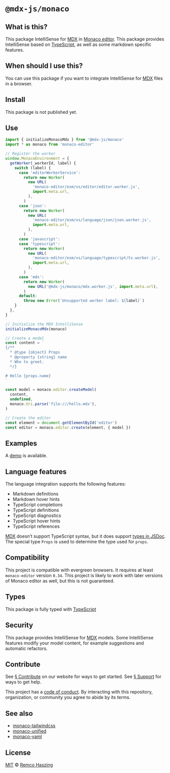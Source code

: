 # `@mdx-js/monaco`

## What is this?

This package IntelliSense for [MDX][] in [Monaco editor][].
This package provides IntelliSense based on [TypeScript][], as well as some
markdown specific features.

## When should I use this?

You can use this package if you want to integrate IntelliSense for [MDX][] files
in a browser.

## Install

This package is not published yet.

## Use

```js
import { initializeMonacoMdx } from '@mdx-js/monaco'
import * as monaco from 'monaco-editor'

// Register the worker
window.MonacoEnvironment = {
  getWorker(_workerId, label) {
    switch (label) {
      case 'editorWorkerService':
        return new Worker(
          new URL(
            'monaco-editor/esm/vs/editor/editor.worker.js',
            import.meta.url,
          ),
        )
      case 'json':
        return new Worker(
          new URL(
            'monaco-editor/esm/vs/language/json/json.worker.js',
            import.meta.url,
          ),
        )
      case 'javascript':
      case 'typescript':
        return new Worker(
          new URL(
            'monaco-editor/esm/vs/language/typescript/ts.worker.js',
            import.meta.url,
          ),
        )
      case 'mdx':
        return new Worker(
          new URL('@mdx-js/monaco/mdx.worker.js', import.meta.url),
        )
      default:
        throw new Error(`Unsupported worker label: ${label}`)
    }
  },
}

// Initialize the MDX IntelliSense
initializeMonacoMdx(monaco)

// Create a model
const content = `
{/**
  * @type {object} Props
  * @property {string} name
  * Who to greet.
  */}

# Hello {props.name}
`

const model = monaco.editor.createModel(
  content,
  undefined,
  monaco.Uri.parse('file:///hello.mdx'),
)

// Create the editor
const element = document.getElementById('editor')
const editor = monaco.editor.create(element, { model })
```

## Examples

A [demo][] is available.

## Language features

The language integration supports the following features:

*   Markdown definitions
*   Markdown hover hints
*   TypeScript completions
*   TypeScript definitions
*   TypeScript diagnostics
*   TypeScript hover hints
*   TypeScript references

[MDX][] doesn’t support TypeScript syntax, but it does support
[types in JSDoc][jsdoc].
The special type `Props` is used to determine the type used for `props`.

## Compatibility

This project is compatible with evergreen browsers.
It requires at least `monaco-editor` version `0.34`.
This project is likely to work with later versions of Monaco editor as well, but
this is not guaranteed.

## Types

This package is fully typed with [TypeScript][]

## Security

This package provides IntelliSense for [MDX][] models.
Some IntelliSense features modify your model content, for example suggestions
and automatic refactors.

## Contribute

See [§ Contribute][contribute] on our website for ways to get started.
See [§ Support][support] for ways to get help.

This project has a [code of conduct][].
By interacting with this repository, organization, or community you agree to
abide by its terms.

## See also

*   [monaco-tailwindcss](https://monaco-tailwindcss.js.org)
*   [monaco-unified](https://monaco-unified.js.org)
*   [monaco-yaml](https://monaco-yaml.js.org)

## License

[MIT][] © [Remco Haszing][author]

[author]: https://github.com/remcohaszing

[code of conduct]: https://github.com/mdx-js/.github/blob/main/code-of-conduct.md

[contribute]: https://mdxjs.com/community/contribute

[demo]: https://github.com/mdx-js/vscode-mdx/tree/HEAD/demo

[jsdoc]: https://www.typescriptlang.org/docs/handbook/jsdoc-supported-types.html

[mdx]: https://mdxjs.com

[mit]: LICENSE

[monaco editor]: https://github.com/microsoft/monaco-editor

[support]: https://mdxjs.com/community/support

[typescript]: https://typescriptlang.org
